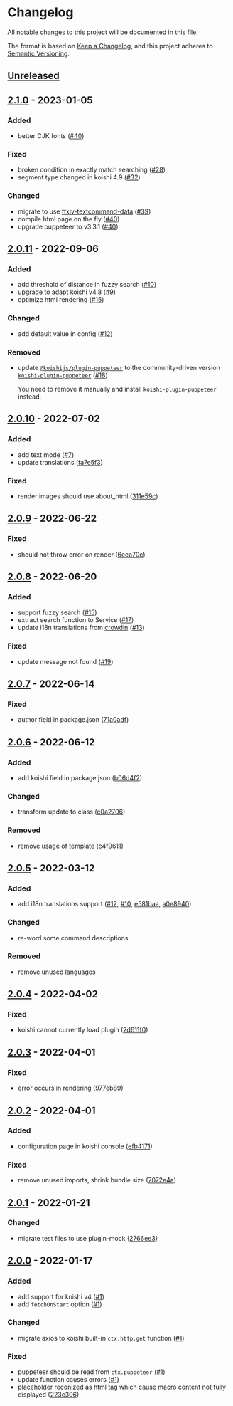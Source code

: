 # Changelog

All notable changes to this project will be documented in this file.

The format is based on [Keep a Changelog](https://keepachangelog.com/en/1.0.0/),
and this project adheres to [Semantic Versioning](https://semver.org/spec/v2.0.0.html).

## [Unreleased]

## [2.1.0] - 2023-01-05

### Added

- better CJK fonts ([#40](https://github.com/AwesomeHamster/koishi-plugin-ffxiv-macrodict/pull/40))

### Fixed

- broken condition in exactly match searching ([#28](https://github.com/AwesomeHamster/koishi-plugin-ffxiv-macrodict/pull/28))
- segment type changed in koishi 4.9 ([#32](https://github.com/AwesomeHamster/koishi-plugin-ffxiv-macrodict/pull/32))

### Changed

- migrate to use [ffxiv-textcommand-data](https://www.npmjs.com/package/ffxiv-textcommand-data) ([#39](https://github.com/AwesomeHamster/koishi-plugin-ffxiv-macrodict/pull/39))
- compile html page on the fly ([#40](https://github.com/AwesomeHamster/koishi-plugin-ffxiv-macrodict/pull/40))
- upgrade puppeteer to v3.3.1 ([#40](https://github.com/AwesomeHamster/koishi-plugin-ffxiv-macrodict/pull/40))

## [2.0.11] - 2022-09-06

### Added

- add threshold of distance in fuzzy search ([#10](https://github.com/AwesomeHamster/koishi-plugin-ffxiv-macrodict/pull/10))
- upgrade to adapt koishi v4.8 ([#9](https://github.com/AwesomeHamster/koishi-plugin-ffxiv-macrodict/pull/9))
- optimize html rendering ([#15](https://github.com/AwesomeHamster/koishi-plugin-ffxiv-macrodict/pull/15))

### Changed

- add default value in config ([#12](https://github.com/AwesomeHamster/koishi-plugin-ffxiv-macrodict/pull/12))

### Removed

- update [`@koishijs/plugin-puppeteer`](https://www.npmjs.com/package/@koishijs/plugin-puppeteer) to the community-driven version [`koishi-plugin-puppeteer`](https://www.npmjs.com/package/koishi-plugin-puppeteer) ([#18](https://github.com/AwesomeHamster/koishi-plugin-ffxiv-macrodict/pull/18))

  You need to remove it manually and install `koishi-plugin-puppeteer` instead.

## [2.0.10] - 2022-07-02

### Added

- add text mode ([#7](https://github.com/AwesomeHamster/koishi-plugin-ffxiv-macrodict/pull/7))
- update translations ([fa7e5f3](https://github.com/AwesomeHamster/koishi-plugin-ffxiv-macrodict/commit/fa7e5f3aeeb58b26b29a5ca96684ede094a93884))

### Fixed

- render images should use about_html ([311e59c](https://github.com/AwesomeHamster/koishi-plugin-ffxiv-macrodict/commit/311e59c19d0003c55f8704f35e421eaff4467e17))

## [2.0.9] - 2022-06-22

### Fixed

- should not throw error on render ([6cca70c](https://github.com/AwesomeHamster/koishi-plugin-ffxiv-macrodict/commit/6cca70c2462bac173b1802294f40d22ab466d498))

## [2.0.8] - 2022-06-20

### Added

- support fuzzy search ([#15](https://github.com/AwesomeHamster/koishi-plugin-ffxiv-macrodict/pull/15))
- extract search function to Service ([#17](https://github.com/AwesomeHamster/koishi-plugin-ffxiv-macrodict/pull/17))
- update i18n translations from [crowdin](https://crowdin.com/project/hatsushimo) ([#13](https://github.com/AwesomeHamster/koishi-plugin-ffxiv-macrodict/pull/13))

### Fixed

- update message not found ([#19](https://github.com/AwesomeHamster/koishi-plugin-ffxiv-macrodict/pull/19))

## [2.0.7] - 2022-06-14

### Fixed

- author field in package.json ([71a0adf](https://github.com/AwesomeHamster/koishi-plugin-ffxiv-macrodict/commit/71a0adff6a1dffcde69e37ed8bddaf3a8650433a))

## [2.0.6] - 2022-06-12

### Added

- add koishi field in package.json ([b06d4f2](https://github.com/AwesomeHamster/koishi-plugin-ffxiv-macrodict/commit/b06d4f232d704e8f622af645045f55aa0e41e15d))

### Changed

- transform update to class ([c0a2706](https://github.com/AwesomeHamster/koishi-plugin-ffxiv-macrodict/commit/c0a2706cd6b5c3a4f09633ca6d136a89422ada92))

### Removed

- remove usage of template ([c4f9611](https://github.com/AwesomeHamster/koishi-plugin-ffxiv-macrodict/commit/c4f9611abb85b805ed5c3d83b6a6e009ca1c0b9e))

## [2.0.5] - 2022-03-12

### Added

- add i18n translations support ([#12](https://github.com/AwesomeHamster/koishi-plugin-ffxiv-macrodict/pull/12), [#10](https://github.com/AwesomeHamster/koishi-plugin-ffxiv-macrodict/pull/10), [e581baa](https://github.com/AwesomeHamster/koishi-plugin-ffxiv-macrodict/commit/e581baa11205f77d3f2fe71806cf93fe5110b335), [a0e8940](https://github.com/AwesomeHamster/koishi-plugin-ffxiv-macrodict/commit/a0e89409189f479c5f9c5766bb90d6da33171e82))

### Changed

- re-word some command descriptions

### Removed

- remove unused languages

## [2.0.4] - 2022-04-02

### Fixed

- koishi cannot currently load plugin ([2d611f0](https://github.com/AwesomeHamster/koishi-plugin-ffxiv-macrodict/commit/2d611f0de9cae04e996ef80bca6784d8573f636e))

## [2.0.3] - 2022-04-01

### Fixed

- error occurs in rendering ([977eb89](https://github.com/AwesomeHamster/koishi-plugin-ffxiv-macrodict/commit/977eb891db90e3f44790f40d5a8f21aa45a75930))

## [2.0.2] - 2022-04-01

### Added

- configuration page in koishi console ([efb4171](https://github.com/AwesomeHamster/koishi-plugin-ffxiv-macrodict/commit/efb4171095d8ef73c3ebbdec4904b66c15497a52))

### Fixed

- remove unused imports, shrink bundle size ([7072e4a](https://github.com/AwesomeHamster/koishi-plugin-ffxiv-macrodict/commit/7072e4a40c90b9732e3ce2e2695b79e55e5d0694))

## [2.0.1] - 2022-01-21

### Changed

- migrate test files to use plugin-mock ([2766ee3](https://github.com/AwesomeHamster/koishi-plugin-ffxiv-macrodict/commit/2766ee35b7274221b57d0a13540d4b9b19c522eb))

## [2.0.0] - 2022-01-17

### Added

- add support for koishi v4 ([#1](https://github.com/AwesomeHamster/koishi-plugin-ffxiv-macrodict/pull/1))
- add `fetchOnStart` option ([#1](https://github.com/AwesomeHamster/koishi-plugin-ffxiv-macrodict/pull/1))

### Changed

- migrate axios to koishi built-in `ctx.http.get` function ([#1](https://github.com/AwesomeHamster/koishi-plugin-ffxiv-macrodict/pull/1))

### Fixed

- puppeteer should be read from `ctx.puppeteer` ([#1](https://github.com/AwesomeHamster/koishi-plugin-ffxiv-macrodict/pull/1))
- update function causes errors ([#1](https://github.com/AwesomeHamster/koishi-plugin-ffxiv-macrodict/pull/1))
- placeholder reconized as html tag which cause macro content not fully displayed ([223c306](https://github.com/AwesomeHamster/koishi-plugin-ffxiv-macrodict/commit/223c30647ea95d9d52cca3133f3a728f88de1315))

[unreleased]: https://github.com/AwesomeHamster/koishi-plugin-ffxiv-macrodict/compare/v2.1.0...HEAD
[2.1.0]: https://github.com/AwesomeHamster/koishi-plugin-ffxiv-macrodict/compare/v2.0.11...v2.1.0
[2.0.11]: https://github.com/AwesomeHamster/koishi-plugin-ffxiv-macrodict/compare/v2.0.10...v2.0.11
[2.0.10]: https://github.com/AwesomeHamster/koishi-plugin-ffxiv-macrodict/compare/v2.0.9...v2.0.10
[2.0.9]: https://github.com/AwesomeHamster/koishi-plugin-ffxiv-macrodict/compare/v2.0.8...v2.0.9
[2.0.8]: https://github.com/AwesomeHamster/koishi-plugin-ffxiv-macrodict/compare/v2.0.7...v2.0.8
[2.0.7]: https://github.com/AwesomeHamster/koishi-plugin-ffxiv-macrodict/compare/v2.0.6...v2.0.7
[2.0.6]: https://github.com/AwesomeHamster/koishi-plugin-ffxiv-macrodict/compare/v2.0.5...v2.0.6
[2.0.5]: https://github.com/AwesomeHamster/koishi-plugin-ffxiv-macrodict/compare/v2.0.4...v2.0.5
[2.0.4]: https://github.com/AwesomeHamster/koishi-plugin-ffxiv-macrodict/compare/v2.0.3...v2.0.4
[2.0.3]: https://github.com/AwesomeHamster/koishi-plugin-ffxiv-macrodict/compare/v2.0.2...v2.0.3
[2.0.2]: https://github.com/AwesomeHamster/koishi-plugin-ffxiv-macrodict/compare/v2.0.1...v2.0.2
[2.0.1]: https://github.com/AwesomeHamster/koishi-plugin-ffxiv-macrodict/compare/v2.0.0...v2.0.1
[2.0.0]: https://github.com/AwesomeHamster/koishi-plugin-ffxiv-macrodict/commit/c801c9c59588807a66180dc737526c4fda7bf71a
